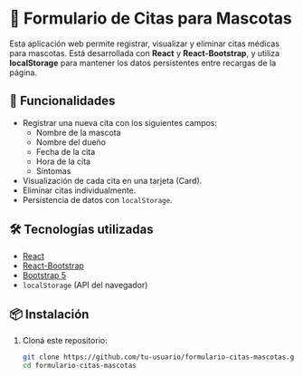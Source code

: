 # 🐾 Formulario de Citas para Mascotas

Esta aplicación web permite registrar, visualizar y eliminar citas médicas para mascotas. Está desarrollada con **React** y **React-Bootstrap**, y utiliza **localStorage** para mantener los datos persistentes entre recargas de la página.

## 🚀 Funcionalidades

- Registrar una nueva cita con los siguientes campos:
  - Nombre de la mascota
  - Nombre del dueño
  - Fecha de la cita
  - Hora de la cita
  - Síntomas
- Visualización de cada cita en una tarjeta (Card).
- Eliminar citas individualmente.
- Persistencia de datos con `localStorage`.

## 🛠️ Tecnologías utilizadas

- [React](https://reactjs.org/)
- [React-Bootstrap](https://react-bootstrap.github.io/)
- [Bootstrap 5](https://getbootstrap.com/)
- `localStorage` (API del navegador)

## 📦 Instalación

1. Cloná este repositorio:
   ```bash
   git clone https://github.com/tu-usuario/formulario-citas-mascotas.git
   cd formulario-citas-mascotas
